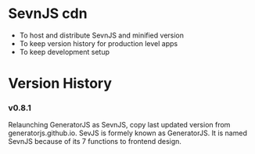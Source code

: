 # SevnJS cdn

- To host and distribute SevnJS and minified version
- To keep version history for production level apps
- To keep development setup 







# Version History

### v0.8.1

Relaunching GeneratorJS as SevnJS, copy last updated version from generatorjs.github.io.
SevJS is formely known as GeneratorJS.
It is named SevnJS because of its 7 functions to frontend design.